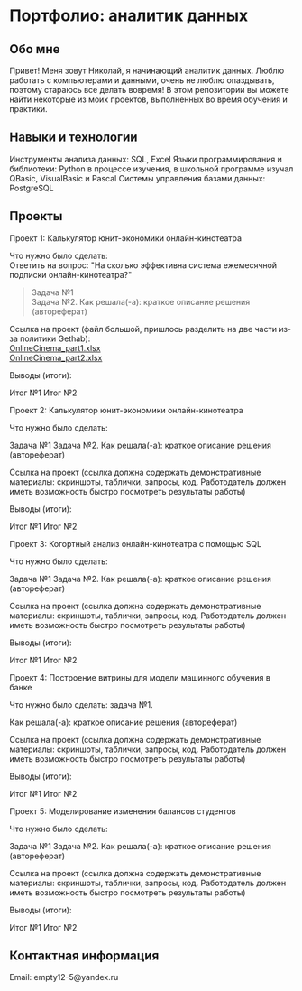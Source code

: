 <h1>Портфолио: аналитик данных</h1>

<h2>Обо мне</h2>     
Привет! Меня зовут Николай, я начинающий аналитик данных. Люблю работать с компьютерами и данными, очень не люблю опаздывать, поэтому стараюсь все делать вовремя! В этом репозитории вы можете найти некоторые из моих проектов, выполненных во время обучения и практики.

<h2>Навыки и технологии</h2>        
Инструменты анализа данных: SQL, Excel        
Языки программирования и библиотеки: Python в процессе изучения, в школьной программе изучал QBasic, VisualBasic и Pascal         
Системы управления базами данных: PostgreSQL        

<h2>Проекты</h2>        
Проект 1: Калькулятор юнит-экономики онлайн-кинотеатра

Что нужно было сделать:        
Ответить на вопрос: "На сколько эффективна система ежемесячной подписки онлайн-кинотеатра?"
>Задача №1  
>Задача №2.
Как решала(-а): краткое описание решения (автореферат)

Ссылка на проект (файл большой, пришлось разделить на две части из-за политики Gethab):  
[OnlineCinema_part1.xlsx](https://github.com/Nikolay-An/-/blob/main/OnlineCinema_part1.xlsx)  
[OnlineCinema_part2.xlsx](https://github.com/Nikolay-An/-/blob/main/OnlineCinema_part2.xlsx)  

Выводы (итоги):

Итог №1
Итог №2

Проект 2: Калькулятор юнит-экономики онлайн-кинотеатра

Что нужно было сделать:

Задача №1
Задача №2.
Как решала(-а): краткое описание решения (автореферат)

Ссылка на проект (ссылка должна содержать демонстративные материалы: скриншоты, таблички, запросы, код. Работодатель должен иметь возможность быстро посмотреть результаты работы)

Выводы (итоги):

Итог №1
Итог №2


Проект 3: Когортный анализ онлайн-кинотеатра с помощью SQL

Что нужно было сделать:

Задача №1
Задача №2.
Как решала(-а): краткое описание решения (автореферат)

Ссылка на проект (ссылка должна содержать демонстративные материалы: скриншоты, таблички, запросы, код. Работодатель должен иметь возможность быстро посмотреть результаты работы)

Выводы (итоги):

Итог №1
Итог №2

Проект 4: Построение витрины для модели машинного обучения в банке

Что нужно было сделать: задача №1.

Как решала(-а): краткое описание решения (автореферат)

Ссылка на проект (ссылка должна содержать демонстративные материалы: скриншоты, таблички, запросы, код. Работодатель должен иметь возможность быстро посмотреть результаты работы)

Выводы (итоги):

Итог №1
Итог №2

Проект 5: Моделирование изменения балансов студентов

Что нужно было сделать:

Задача №1
Задача №2.
Как решала(-а): краткое описание решения (автореферат)

Ссылка на проект (ссылка должна содержать демонстративные материалы: скриншоты, таблички, запросы, код. Работодатель должен иметь возможность быстро посмотреть результаты работы)

Выводы (итоги):

Итог №1
Итог №2
<h2>Контактная информация</h2>
Email: empty12-5@yandex.ru
